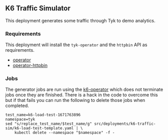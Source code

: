## K6 Traffic Simulator
This deployment generates some traffic through Tyk to demo analytics.

### Requirements
This deployment will install the `tyk-operator` and the `httpbin` API as requirements.
- [operator](../operator)
- [operator-httpbin](../operator-httpbin)

### Jobs
The generator jobs are run using the [k6-operator](https://github.com/grafana/k6-operator) which does not terminate jobs once they are finished. There is a hack in the code to overcome this but if that fails you can run the following to delete those jobs when completed.

```
test_name=k6-load-test-1671763896
namespace=tyk
sed "s/replace_test_name/$test_name/g" src/deployments/k6-traffic-sim/k6-load-test-template.yaml | \
	kubectl delete --namespace "$namespace" -f -
```
